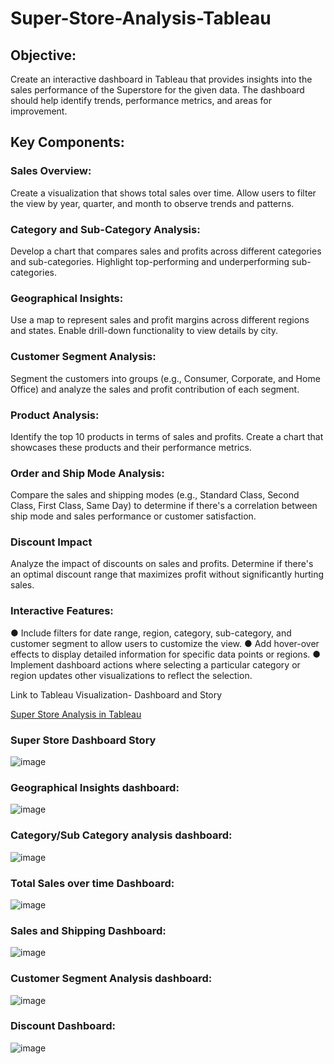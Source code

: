 # Super-Store-Analysis-Tableau


## Objective: 
Create an interactive dashboard in Tableau that provides insights into the sales performance of the Superstore for the given data. The dashboard should help identify trends, performance metrics, and areas for improvement.

## Key Components:

### Sales Overview: 
Create a visualization that shows total sales over time. Allow users to filter the view by year, quarter, and month to observe trends and patterns.

### Category and Sub-Category Analysis: 
Develop a chart that compares sales and profits across different categories and sub-categories. Highlight top-performing and underperforming sub-categories.

### Geographical Insights: 
Use a map to represent sales and profit margins across different regions and states. Enable drill-down functionality to view details by city.

### Customer Segment Analysis: 
Segment the customers into groups (e.g., Consumer, Corporate, and Home Office) and analyze the sales and profit contribution of each segment.

### Product Analysis:
Identify the top 10 products in terms of sales and profits. Create a chart that showcases these products and their performance metrics.

### Order and Ship Mode Analysis: 
Compare the sales and shipping modes (e.g., Standard Class, Second Class, First Class, Same Day) to determine if there's a correlation between ship mode and sales performance or customer satisfaction.

### Discount Impact
Analyze the impact of discounts on sales and profits. Determine if there's an optimal discount range that maximizes profit without significantly hurting sales.

### Interactive Features:

●	Include filters for date range, region, category, sub-category, and customer segment to allow users to customize the view.
●	Add hover-over effects to display detailed information for specific data points or regions.
●	Implement dashboard actions where selecting a particular category or region updates other visualizations to reflect the selection.

Link to Tableau Visualization- Dashboard and Story

[Super Store Analysis in Tableau](https://public.tableau.com/app/profile/subashini.mahadevan/viz/Superchallenge_17074877378080/SuperStoreStory?publish=yes)

### Super Store Dashboard Story

![image](https://github.com/SubashiniMahadevan/Super-Store-Analysis---Tableau/assets/168095179/9f86d59f-3130-44e3-8d0a-a2524a2bf289)


### Geographical Insights dashboard:

![image](https://github.com/SubashiniMahadevan/Super-Store-Analysis---Tableau/assets/168095179/c253702a-7a41-4458-8eb6-1d29091fdb81)


### Category/Sub Category analysis dashboard:

![image](https://github.com/SubashiniMahadevan/Super-Store-Analysis---Tableau/assets/168095179/b87505c2-a70f-41c0-bd92-cef4b854fc3a)


### Total Sales over time Dashboard:

![image](https://github.com/SubashiniMahadevan/Super-Store-Analysis---Tableau/assets/168095179/60fd17d3-5c83-4c44-8978-746e16edbe77)


### Sales and Shipping Dashboard:

![image](https://github.com/SubashiniMahadevan/Super-Store-Analysis---Tableau/assets/168095179/17936e4c-a8b9-4352-bfdb-be29cc855fa9)



### Customer Segment Analysis dashboard:

![image](https://github.com/SubashiniMahadevan/Super-Store-Analysis---Tableau/assets/168095179/3166b041-b00e-4699-b0eb-b8b3ee86565f)

### Discount Dashboard:

![image](https://github.com/SubashiniMahadevan/Super-Store-Analysis---Tableau/assets/168095179/6d755f65-e113-4b7b-b591-acbff480f859)




